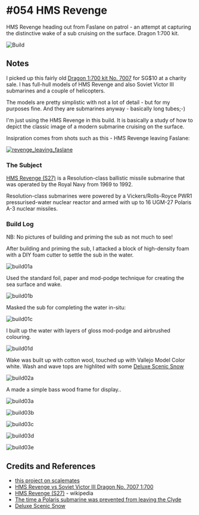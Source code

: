 # #054 HMS Revenge

HMS Revenge heading out from Faslane on patrol - an attempt at capturing the distinctive wake of a sub cruising on the surface. Dragon 1:700 kit.

![Build](./assets/HMSRevengeS27_build.jpg?raw=true)

## Notes

I picked up this fairly old [Dragon 1:700 kit No. 7007](https://www.scalemates.com/kits/dragon-7007-hms-revenge-vs-soviet-victor-iii--1356080)
for SG$10 at a charity sale. I has full-hull models of HMS Revenge and also Soviet Victor III submarines and a couple of helicopters.

The models are pretty simplistic with not a lot of detail - but for my purposes fine. And they are submarines anyway - basically long tubes;-)

I'm just using the HMS Revenge in this build. It is basically a study of how to depict the classic image of a modern submarine cruising on the surface.

Insipration comes from shots such as this - HMS Revenge leaving Faslane:

[![revenge_leaving_faslane](./assets/revenge_leaving_faslane.jpg?raw=true)](https://ukdefencejournal.org.uk/the-time-a-polaris-submarine-was-prevented-from-leaving-faslane/)

### The Subject

[HMS Revenge (S27)](https://en.wikipedia.org/wiki/HMS_Revenge_(S27))
is a Resolution-class ballistic missile submarine that was operated by the Royal Navy from 1969 to 1992.

Resolution-class submarines were powered by a Vickers/Rolls-Royce PWR1 pressurised-water nuclear reactor
and armed with up to 16 UGM-27 Polaris A-3 nuclear missiles.

### Build Log

NB: No pictures of building and priming the sub as not much to see!

After building and priming the sub, I attacked a block of high-density foam with a DIY foam cutter to settle the sub in the water.

![build01a](./assets/build01a.jpg?raw=true)

Used the standard foil, paper and mod-podge technique for creating the sea surface and wake.

![build01b](./assets/build01b.jpg?raw=true)

Masked the sub for completing the water in-situ:

![build01c](./assets/build01c.jpg?raw=true)

I built up the water with layers of gloss mod-podge and airbrushed colouring.

![build01d](./assets/build01d.jpg?raw=true)

Wake was built up with cotton wool, touched up with Vallejo Model Color white.
Wash and wave tops are highlited with some [Deluxe Scenic Snow](https://deluxematerials.co.uk/collections/hobby/products/scenic-snow-kit)

![build02a](./assets/build02a.jpg?raw=true)

A made a simple bass wood frame for display..

![build03a](./assets/build03a.jpg?raw=true)

![build03b](./assets/build03b.jpg?raw=true)

![build03c](./assets/build03c.jpg?raw=true)

![build03d](./assets/build03d.jpg?raw=true)

![build03e](./assets/build03e.jpg?raw=true)

## Credits and References

* [this project on scalemates](https://www.scalemates.com/profiles/mate.php?id=74137&p=projects&project=128229)
* [HMS Revenge vs Soviet Victor III Dragon No. 7007 1:700](https://www.scalemates.com/kits/dragon-7007-hms-revenge-vs-soviet-victor-iii--1356080)
* [HMS Revenge (S27)](https://en.wikipedia.org/wiki/HMS_Revenge_(S27)) - wikipedia
* [The time a Polaris submarine was prevented from leaving the Clyde](https://ukdefencejournal.org.uk/the-time-a-polaris-submarine-was-prevented-from-leaving-faslane/)
* [Deluxe Scenic Snow](https://deluxematerials.co.uk/collections/hobby/products/scenic-snow-kit)
